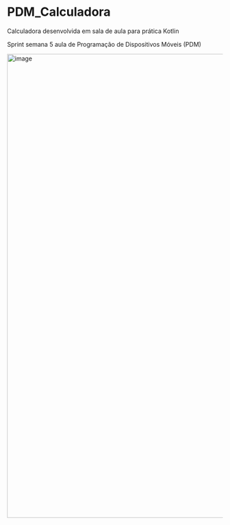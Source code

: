 # PDM_Calculadora
Calculadora desenvolvida em sala de aula para prática Kotlin

Sprint semana 5 aula de Programação de Dispositivos Móveis (PDM)


<img width="1917" height="1080" alt="image" src="https://github.com/user-attachments/assets/067a2231-77bf-4e71-93e1-1dffeb6b5041" />
